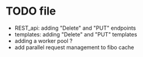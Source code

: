 # TODO file
- REST_api: adding "Delete" and "PUT" endpoints
- templates: adding "Delete" and "PUT" templates
- adding a worker pool ?
- add parallel request management to fibo cache
